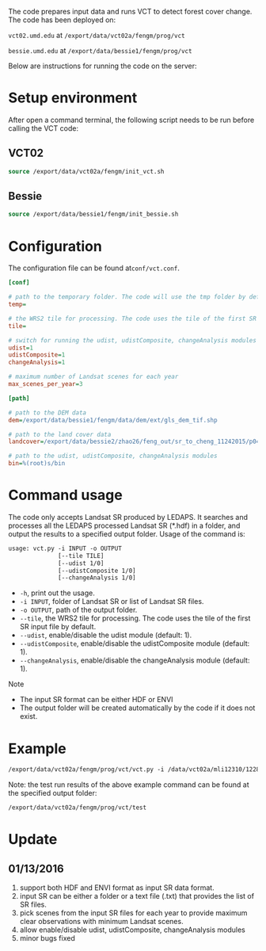 
The code prepares input data and runs VCT to detect forest cover change. The code has been deployed on:

`vct02.umd.edu` at `/export/data/vct02a/fengm/prog/vct`

`bessie.umd.edu` at `/export/data/bessie1/fengm/prog/vct`

Below are instructions for running the code on the server:

# Setup environment

After open a command terminal, the following script needs to be run before calling the VCT code:

## VCT02

```csh
source /export/data/vct02a/fengm/init_vct.sh
```

## Bessie

```csh
source /export/data/bessie1/fengm/init_bessie.sh
```

# Configuration

The configuration file can be found at`conf/vct.conf`.

```ini
[conf]

# path to the temporary folder. The code will use the tmp folder by default
temp=

# the WRS2 tile for processing. The code uses the tile of the first SR input file by default.
tile=

# switch for running the udist, udistComposite, changeAnalysis modules (1: on, 0: off)
udist=1
udistComposite=1
changeAnalysis=1

# maximum number of Landsat scenes for each year
max_scenes_per_year=3

[path]

# path to the DEM data
dem=/export/data/bessie1/fengm/data/dem/ext/gls_dem_tif.shp

# path to the land cover data
landcover=/export/data/bessie2/zhao26/feng_out/sr_to_cheng_11242015/p048r022/CANADA_NLCD_p048r022

# path to the udist, udistComposite, changeAnalysis modules
bin=%(root)s/bin
```

# Command usage

The code only accepts Landsat SR produced by LEDAPS. It searches and processes all the LEDAPS processed Landsat SR (*.hdf) in a folder, and output the results to a specified output folder. Usage of the command is:

```csh
usage: vct.py -i INPUT -o OUTPUT
              [--tile TILE]
              [--udist 1/0]
              [--udistComposite 1/0]
              [--changeAnalysis 1/0]
```
- `-h`, print out the usage.
- `-i INPUT`, folder of Landsat SR or list of Landsat SR files.
- `-o OUTPUT`, path of the output folder.
- `--tile`, the WRS2 tile for processing. The code uses the tile of the first SR input file by default.
- `--udist`, enable/disable the udist module (default: 1).
- `--udistComposite`, enable/disable the udistComposite module (default: 1).
- `--changeAnalysis`, enable/disable the changeAnalysis module (default: 1).

Note
- The input SR format can be either HDF or ENVI
- The output folder will be created automatically by the code if it does not exist.

# Example

```csh
/export/data/vct02a/fengm/prog/vct/vct.py -i /data/vct02a/mli12310/1228/ledaps/composites -o /export/data/vct02a/fengm/prog/vct/test
```

Note: the test run results of the above example command can be found at the specified output folder:

```csh
/export/data/vct02a/fengm/prog/vct/test
```

# Update

## 01/13/2016
1. support both HDF and ENVI format as input SR data format.
2. input SR can be either a folder or a text file (.txt) that provides the list of SR files. 
3. pick scenes from the input SR files for each year to provide maximum clear observations with minimum Landsat scenes.
4. allow enable/disable udist, udistComposite, changeAnalysis modules
5. minor bugs fixed

